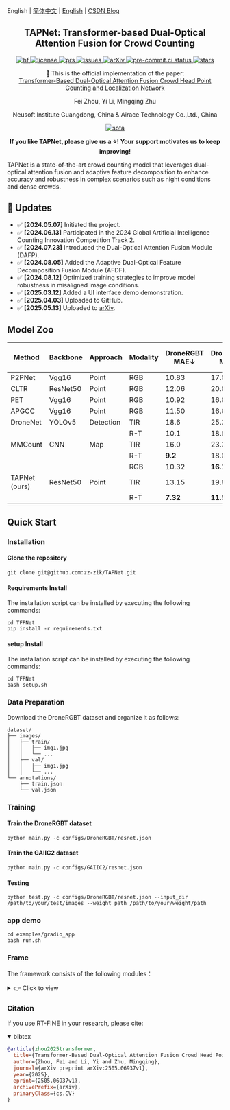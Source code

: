 <!--# [TAPNet: Transformer-based Auxiliary Point Detection Network for Crowd Counting Tasks](https://arxiv.org/abs/2505.06937v1) -->

English | [简体中文](README_cn.md) | [English](README.md) | [CSDN Blog](https://blog.csdn.net/weixin_62828995?spm=1000.2115.3001.5343)

<h2 align="center">
  TAPNet: Transformer-based Dual-Optical Attention Fusion for Crowd Counting
</h2>

<p align="center">
    <a href="https://huggingface.co/spaces/yourusername/TAPNet">
        <img alt="hf" src="https://img.shields.io/badge/%F0%9F%A4%97%20Hugging%20Face-Spaces-blue">
    </a>
    <a href="https://github.com/zz-zik/TAPNet/blob/master/LICENSE">
        <img alt="license" src="https://img.shields.io/badge/LICENSE-Apache%202.0-blue">
    </a>
    <a href="https://github.com/zz-zik/TAPNet/pulls">
        <img alt="prs" src="https://img.shields.io/github/issues-pr/zz-zik/TAPNet">
    </a>
    <a href="https://github.com/zz-zik/TAPNet/issues">
        <img alt="issues" src="https://img.shields.io/github/issues/zz-zik/TAPNet?color=olive">
    </a>
    <a href="https://arxiv.org/abs/2505.06937v1">
        <img alt="arXiv" src="https://img.shields.io/badge/arXiv-2505.06937v1-red">
    </a>
    <a href="https://results.pre-commit.ci/latest/github/zz-zik/TAPNet/master">
        <img alt="pre-commit.ci status" src="https://results.pre-commit.ci/badge/github/zz-zik/TAPNet/master.svg">
    </a>
    <a href="https://github.com/zz-zik/TAPNet">
        <img alt="stars" src="https://img.shields.io/github/stars/zz-zik/TAPNet">
    </a>
</p>

<p align="center">
    📄 This is the official implementation of the paper:
    <br>
    <a href="https://arxiv.org/abs/2505.06937v1">Transformer-Based Dual-Optical Attention Fusion Crowd Head Point Counting and Localization Network</a>
</p>

<p align="center">
Fei Zhou, Yi Li, Mingqing Zhu
</p>

<p align="center">
Neusoft Institute Guangdong, China & Airace Technology Co.,Ltd., China
</p>

<p align="center">
    <a href="https://paperswithcode.com/sota/crowd-counting">
        <img alt="sota" src="https://img.shields.io/endpoint.svg?url=https://paperswithcode.com/badge/transformer-based-dual-optical-attention-fusion/crowd-counting">
    </a>
</p>

<p align="center">
<strong>If you like TAPNet, please give us a ⭐! Your support motivates us to keep improving!</strong>
</p>

TAPNet is a state-of-the-art crowd counting model that leverages dual-optical attention fusion and adaptive feature decomposition to enhance accuracy and robustness in complex scenarios such as night conditions and dense crowds.


## 🚀 Updates
- ✅ **[2024.05.07]** Initiated the project.
- ✅ **[2024.06.13]** Participated in the 2024 Global Artificial Intelligence Counting Innovation Competition Track 2.
- ✅ **[2024.07.23]** Introduced the Dual-Optical Attention Fusion Module (DAFP).
- ✅ **[2024.08.05]** Added the Adaptive Dual-Optical Feature Decomposition Fusion Module (AFDF).
- ✅ **[2024.08.12]** Optimized training strategies to improve model robustness in misaligned image conditions.
- ✅ **[2025.03.12]** Added a UI interface demo demonstration.
- ✅ **[2025.04.03]** Uploaded to GitHub.
- ✅ **[2025.05.13]** Uploaded to [arXiv](https://arxiv.org/abs/2505.06937v1).

## Model Zoo

| Method   | Backbone  | Approach | Modality | DroneRGBT MAE↓ | DroneRGBT MSE↓ | DroneRGBT F1↑ | GAII C2 MAE↓ | GAII C2 MSE↓ | GAII C2 F1↑ |
|----------|-----------|----------|----------|----------------|----------------|---------------|--------------|--------------|-------------|
| P2PNet   | Vgg16     | Point    | RGB      | 10.83          | 17.09          | 0.596         | 10.95        | 21.01        | 0.455       |
| CLTR     | ResNet50  | Point    | RGB      | 12.06          | 20.86          | 0.587         | 11.37        | 21.88        | 0.423       |
| PET      | Vgg16     | Point    | RGB      | 10.92          | 16.85          | **0.611**     | 10.10        | 17.36        | 0.412       |
| APGCC    | Vgg16     | Point    | RGB      | 11.50          | 16.61          | 0.603         | 10.35        | 18.92        | 0.409       |
| DroneNet | YOLOv5    | Detection| TIR      | 18.6           | 25.2           | -             | 15.86        | 25.62        | 0.379       |
|          |           |          | R-T      | 10.1           | 18.8           | -             | 9.93         | 17.39        | 0.491       |
| MMCount  | CNN       | Map      | TIR      | 16.0           | 23.3           | -             | 15.25        | 22.82        | 0.334       |
|          |           |          | R-T      | **9.2**        | 18.0           | -             | 9.78         | 19.33        | 0.489       |
|          |           |          | RGB      | 10.32          | **16.14**      | 0.610         | **8.54**     | **13.63**    | **0.506**   |
| TAPNet (ours) | ResNet50 | Point    | TIR      | 13.15          | 19.86          | 0.586         | 13.91        | 20.06        | 0.465       |
|          |           |          | R-T      | **7.32**       | **11.54**      | **0.657**     | **7.87**     | **13.25**    | **0.526**   |

## Quick Start

### Installation

#### Clone the repository

```shell
git clone git@github.com:zz-zik/TAPNet.git
```

#### Requirements Install

The installation script can be installed by executing the following commands:
```shell
cd TFPNet
pip install -r requirements.txt
```

#### setup Install
The installation script can be installed by executing the following commands:
```shell
cd TFPNet
bash setup.sh
```

### Data Preparation
Download the DroneRGBT dataset and organize it as follows:
```text
dataset/
├── images/
│   ├── train/
│   │   ├── img1.jpg
│   │   └── ...
│   ├── val/
│   │   ├── img1.jpg
│   │   └── ...
└── annotations/
    ├── train.json
    └── val.json
```

### Training

#### Train the DroneRGBT dataset

```shell
python main.py -c configs/DroneRGBT/resnet.json
```

#### Train the GAIIC2 dataset

```shell
python main.py -c configs/GAIIC2/resnet.json
```

#### Testing

```shell
python test.py -c configs/DroneRGBT/resnet.json --input_dir /path/to/your/test/images --weight_path /path/to/your/weight/path 
```

### app demo

```shell
cd examples/gradio_app
bash run.sh
```

### Frame
The framework consists of the following modules：
<details>
  <summary>👉 Click to view</summary>

```text
TFPNet
    ├─configs               # 配置文件
    │  ├─GAIIC2             # GAIIC2数据集配置文件
    │  ├─DroneRGBT          # DroneRGBT数据集配置文件
    │  └─SHHA               # SHHA数据集配置文件
    ├─crowd_datasets        # 数据集加载
    │  ├─SHHA               # SHHA数据集加载
    │  ├─GAIIC              # GAIIC2数据集加载
    │  └─Drone              # Drone数据集加载
    ├─models                # 模型文件
    │  ├─backbone           # Backbone文件
    │  ├─neck               # Neck文件
    │  ├─dense_head         # 模型头文件
    │  ├─ahead_pixel_fusion # 像素级自适应注意力融合模块
    │  ├─losses             # 损失函数文件
    │  ├─matcher.py         # 匹配器文件
    │  └─TFPNet.py          # 主函数文件
    ├─examples              # 示例文件
    │  ├─gradio_app         # Gradio界面文件
    │  └─arg2format         # 参数格式化文件
    ├─scripts               # 脚本文件
    ├─util                  # 工具文件
    ├─work_dirs             # 模型权重文件
    ├─weights               # 预训练权重文件
    └─output                # 输出文件
```
</details>

### Citation
If you use RT-FINE in your research, please cite:

<details open>
<summary> bibtex </summary>

```bibtex
@article{zhou2025transformer,
  title={Transformer-Based Dual-Optical Attention Fusion Crowd Head Point Counting and Localization Network},
  author={Zhou, Fei and Li, Yi and Zhu, Mingqing},
  journal={arXiv preprint arXiv:2505.06937v1},
  year={2025},
  eprint={2505.06937v1},
  archivePrefix={arXiv},
  primaryClass={cs.CV}
}
```
</details>
